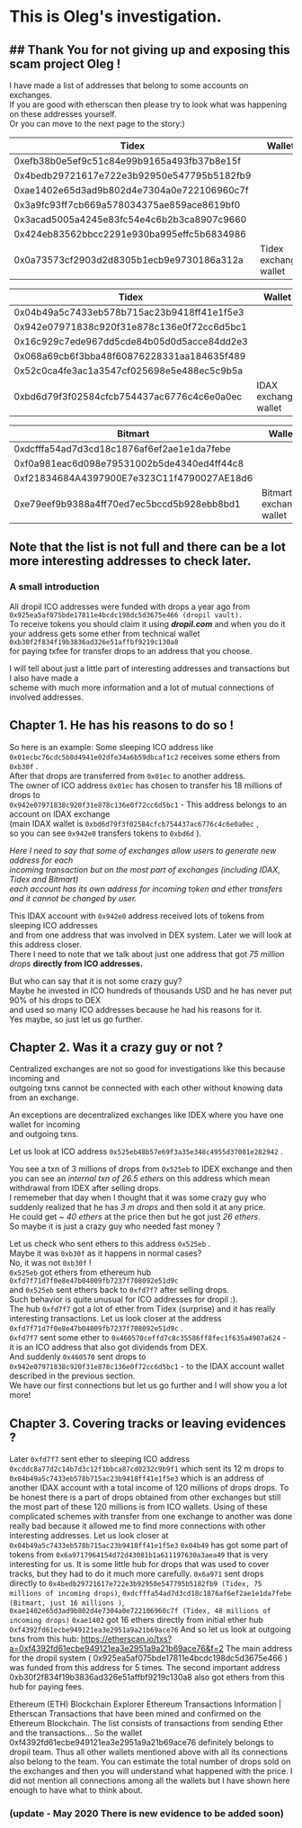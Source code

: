 # This is Oleg's investigation.

## ## Thank You for not giving up and exposing this scam project Oleg !

I have made a list of addresses that belong to some accounts on exchanges.<br>
If you are good with etherscan then please try to look what was happening on these addresses yourself.<br>
Or you can move to the next page to the story:)

Tidex                                      | Wallet
------------------------------------------ | ---------------------
0xefb38b0e5ef9c51c84e99b9165a493fb37b8e15f |
0x4bedb29721617e722e3b92950e547795b5182fb9 |
0xae1402e65d3ad9b802d4e7304a0e722106960c7f |
0x3a9fc93ff7cb669a578034375ae859ace8619bf0 |
0x3acad5005a4245e83fc54e4c6b2b3ca8907c9660 |
0x424eb83562bbcc2291e930ba995effc5b6834986 |
0x0a73573cf2903d2d8305b1ecb9e9730186a312a  | Tidex exchange wallet

Tidex                                      | Wallet
------------------------------------------ | --------------------
0x04b49a5c7433eb578b715ac23b9418ff41e1f5e3 |
0x942e07971838c920f31e878c136e0f72cc6d5bc1 |
0x16c929c7ede967dd5cde84b05d0d5acce84dd2e3 |
0x068a69cb6f3bba48f60876228331aa184635f489 |
0x52c0ca4fe3ac1a3547cf025698e5e488ec5c9b5a |
0xbd6d79f3f02584cfcb754437ac6776c4c6e0a0ec | IDAX exchange wallet

Bitmart                                    | Wallet
------------------------------------------ | -----------------------
0xdcfffa54ad7d3cd18c1876af6ef2ae1e1da7febe |
0xf0a981eac6d098e79531002b5de4340ed4ff44c8 |
0xf21834684A4397900E7e323C11f4790027AE18d6 |
0xe79eef9b9388a4ff70ed7ec5bccd5b928ebb8bd1 | Bitmart exchange wallet

## Note that the list is not full and there can be a lot more interesting addresses to check later.

### A small introduction

All dropil ICO addresses were funded with drops a year ago from<br>
`0x925ea5af075bde17811e4bcdc198dc5d3675e466 (dropil vault).`<br>
To receive tokens you should claim it using **_dropil.com_** and when you do it your address gets some ether from technical wallet<br>
`0xb30f2f834f19b3836ad326e51affbf9219c130a8`<br>
for paying txfee for transfer drops to an address that you choose.

I will tell about just a little part of interesting addresses and transactions but I also have made a<br>
scheme with much more information and a lot of mutual connections of involved addresses.

## Chapter 1\. **He has his reasons to do so !**

So here is an example: Some sleeping ICO address like<br>
`0x01ecbc76cdc5b8d4941e02dfe34a6b59dbcaf1c2` receives some ethers from `0xb30f` .<br>
After that drops are transferred from `0x01ec` to another address.<br>
The owner of ICO address `0x01ec` has chosen to transfer his 18 millions of drops to<br>
`0x942e07971838c920f31e878c136e0f72cc6d5bc1` - This address belongs to an account on IDAX exchange<br>
(main IDAX wallet is `0xbd6d79f3f02584cfcb754437ac6776c4c6e0a0ec` ,<br>
so you can see `0x942e0` transfers tokens to `0xbd6d` ).<br>

_Here I need to say that some of exchanges allow users to generate new address for each<br>
incoming transaction but on the most part of exchanges (including IDAX, Tidex and Bitmart)<br>
each account has its own address for incoming token and ether transfers and it cannot be changed by user._

This IDAX account with `0x942e0` address received lots of tokens from sleeping ICO addresses<br>
and from one address that was involved in DEX system. Later we will look at this address closer.<br>
There I need to note that we talk about just one address that got _75 million drops_ **directly from ICO addresses.**

But who can say that it is not some crazy guy?<br>
Maybe he invested in ICO hundreds of thousands USD and he has never put 90% of his drops to DEX<br>
and used so many ICO addresses because he had his reasons for it.<br>
Yes maybe, so just let us go further.

## Chapter 2\. **Was it a crazy guy or not ?**

Centralized exchanges are not so good for investigations like this because incoming and<br>
outgoing txns cannot be connected with each other without knowing data from an exchange.<br>

An exceptions are decentralized exchanges like IDEX where you have one wallet for incoming<br>
and outgoing txns.<br>

Let us look at ICO address `0x525eb48b57e69f3a35e348c4955d37081e282942` .<br>

You see a txn of 3 millions of drops from `0x525eb` to IDEX exchange and then you can see an _internal txn of 26.5 ethers_ on this address which mean withdrawal from IDEX after selling drops.<br>
I rememeber that day when I thought that it was some crazy guy who suddenly realized that he has _3 m drops_ and then sold it at any price.<br>
He could get _~ 40 ethers_ at the price then but he got just _26 ethers_.<br>
So maybe it is just a crazy guy who needed fast money ?

Let us check who sent ethers to this address `0x525eb` .<br>
Maybe it was `0xb30f` as it happens in normal cases?<br>
No, it was not `0xb30f` !<br>
`0x525eb` got ethers from ethereum hub `0xfd7f71d7f0e8e47b04009fb7237f708092e51d9c`<br>
and `0x525eb` sent ethers back to `0xfd7f7` after selling drops.<br>
Such behavior is quite unusual for ICO addresses for dropil :).<br>
The hub `0xfd7f7` got a lot of ether from Tidex (surprise) and it has really interesting transactions. Let us look closer at the address<br>
`0xfd7f71d7f0e8e47b04009fb7237f708092e51d9c` .<br>
`0xfd7f7` sent some ether to `0x460570ceffd7c8c35586ff8fec1f635a4907a624` - it is an ICO address that also got dividends from DEX.<br>
And suddenly `0x460570` sent drops to `0x942e07971838c920f31e878c136e0f72cc6d5bc1` - to the IDAX account wallet described in the previous section.<br>
We have our first connections but let us go further and I will show you a lot more!<br>

## Chapter 3\. Covering tracks or leaving evidences ?

Later `0xfd7f7` sent ether to sleeping ICO address `0xcddc8a77d2c14b7d3c12f1bbca87cd0232c9b9f1` which sent its 12 m drops to `0x04b49a5c7433eb578b715ac23b9418ff41e1f5e3` which is an address of another IDAX account with a total income of 120 millions of drops drops. To be honest there is a part of drops obtained from other exchanges but still the most part of these 120 millions is from ICO wallets. Using of these complicated schemes with transfer from one exchange to another was done really bad because it allowed me to find more connections with other interesting addresses. Let us look closer at `0x04b49a5c7433eb578b715ac23b9418ff41e1f5e3` `0x04b49` has got some part of tokens from `0x6a9717964154d72d43081b1a611197630a3aea49` that is very interesting for us. It is some little hub for drops that was used to cover tracks, but they had to do it much more carefully. `0x6a971` sent drops directly to `0x4bedb29721617e722e3b92950e547795b5182fb9 (Tidex, 75 millions of incoming drops)`, `0xdcfffa54ad7d3cd18c1876af6ef2ae1e1da7febe (Bitmart, just 16 millions )`, `0xae1402e65d3ad9b802d4e7304a0e722106960c7f (Tidex, 48 millions of incoming drops)` `0xae1402` got 16 ethers directly from initial ether hub `0xf4392fd61ecbe949121ea3e2951a9a21b69ace76` And so let us look at outgoing txns from this hub: <https://etherscan.io/txs?a=0xf4392fd61ecbe949121ea3e2951a9a21b69ace76&f=2> The main address for the dropil system ( 0x925ea5af075bde17811e4bcdc198dc5d3675e466 ) was funded from this address for 5 times. The second important address 0xb30f2f834f19b3836ad326e51affbf9219c130a8 also got ethers from this hub for paying fees.

Ethereum (ETH) Blockchain Explorer Ethereum Transactions Information | Etherscan Transactions that have been mined and confirmed on the Ethereum Blockchain. The list consists of transactions from sending Ether and the transactions... So the wallet 0xf4392fd61ecbe949121ea3e2951a9a21b69ace76 definitely belongs to dropil team. Thus all other wallets mentioned above with all its connections also belong to the team. You can estimate the total number of drops sold on the exchanges and then you will understand what happened with the price. I did not mention all connections among all the wallets but I have shown here enough to have what to think about.

### (update - May 2020 There is new evidence to be added soon)
